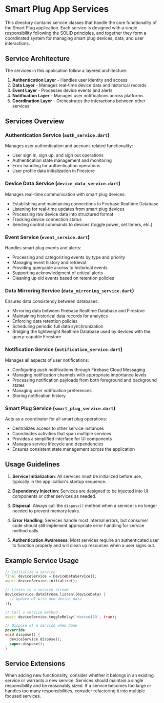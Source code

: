 # Smart Plug App Services

This directory contains service classes that handle the core functionality of the Smart Plug application. Each service is designed with a single responsibility following the SOLID principles, and together they form a coordinated system for managing smart plug devices, data, and user interactions.

## Service Architecture

The services in this application follow a layered architecture:

1. **Authentication Layer** - Handles user identity and access
2. **Data Layer** - Manages real-time device data and historical records
3. **Event Layer** - Processes device events and alerts
4. **Notification Layer** - Manages user notifications across platforms
5. **Coordination Layer** - Orchestrates the interactions between other services

## Services Overview

### Authentication Service (`auth_service.dart`)

Manages user authentication and account-related functionality:
- User sign in, sign up, and sign out operations
- Authentication state management and monitoring
- Error handling for authentication operations
- User profile data initialization in Firestore

### Device Data Service (`device_data_service.dart`)

Manages real-time communication with smart plug devices:
- Establishing and maintaining connections to Firebase Realtime Database
- Listening for real-time updates from smart plug devices
- Processing raw device data into structured format
- Tracking device connection status
- Sending control commands to devices (toggle power, set timers, etc.)

### Event Service (`event_service.dart`)

Handles smart plug events and alerts:
- Processing and categorizing events by type and priority
- Managing event history and retrieval
- Providing queryable access to historical events
- Supporting acknowledgment of critical alerts
- Cleaning up old events based on retention policies

### Data Mirroring Service (`data_mirroring_service.dart`)

Ensures data consistency between databases:
- Mirroring data between Firebase Realtime Database and Firestore
- Maintaining historical data records for analytics
- Enforcing data retention policies
- Scheduling periodic full data synchronization
- Bridging the lightweight Realtime Database used by devices with the query-capable Firestore

### Notification Service (`notification_service.dart`)

Manages all aspects of user notifications:
- Configuring push notifications through Firebase Cloud Messaging
- Managing notification channels with appropriate importance levels
- Processing notification payloads from both foreground and background states
- Managing user notification preferences
- Storing notification history

### Smart Plug Service (`smart_plug_service.dart`)

Acts as a coordinator for all smart plug operations:
- Centralizes access to other service instances
- Coordinates activities that span multiple services
- Provides a simplified interface for UI components
- Manages service lifecycle and dependencies
- Ensures consistent state management across the application

## Usage Guidelines

1. **Service Initialization**: All services must be initialized before use, typically in the application's startup sequence.

2. **Dependency Injection**: Services are designed to be injected into UI components or other services as needed.

3. **Disposal**: Always call the `dispose()` method when a service is no longer needed to prevent memory leaks.

4. **Error Handling**: Services handle most internal errors, but consumer code should still implement appropriate error handling for service method calls.

5. **Authentication Awareness**: Most services require an authenticated user to function properly and will clean up resources when a user signs out.

## Example Service Usage

```dart
// Initialize a service
final deviceService = DeviceDataService();
await deviceService.initialize();

// Listen to a service stream
deviceService.dataStream.listen((deviceData) {
  // Update UI with new device data
});

// Call a service method
await deviceService.toggleRelay('device123', true);

// Dispose of a service when done
@override
void dispose() {
  deviceService.dispose();
  super.dispose();
}
```

## Service Extensions

When adding new functionality, consider whether it belongs in an existing service or warrants a new service. Services should maintain a single responsibility and be reasonably sized. If a service becomes too large or handles too many responsibilities, consider refactoring it into multiple focused services. 